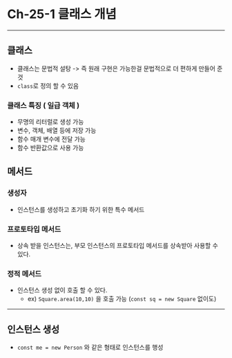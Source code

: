 # Ch-25-1 클래스 개념

---

## 클래스
- 클래스는 문법적 설탕 -> 즉 원래 구현은 가능한걸 문법적으로 더 편하게 만들어 준 것
- `class`로 정의 할 수 있음

### 클래스 특징 ( 일급 객체 )
- 무명의 리터럴로 생성 가능
- 변수, 객체, 배열 등에 저장 가능
- 함수 매개 변수에 전달 가능
- 함수 반환값으로 사용 가능

## 메서드
### 생성자
- 인스턴스를 생성하고 초기화 하기 위한 특수 메서드
### 프로토타입 메서드
- 상속 받을 인스턴스는,  부모 인스턴스의 프로토타입 메서드를 상속받아 사용할 수 있다.
### 정적 메서드
- 인스턴스 생성 없이 호출 할 수 있다.
  - ex) `Square.area(10,10)` 을 호출 가능 (`const sq = new Square` 없이도)

---

## 인스턴스 생성
- `const me = new Person` 와 같은 형태로 인스턴스를 행성
